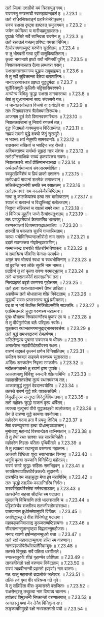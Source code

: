 

  
ततो जित्वा दशग्रीवो यमं त्रिदशपुङ्गवम्।  
रावणस्तु रणश्लाघी स्वसहायान्ददर्श ह ॥ 7.23.1 ॥   
ततो रुधिरसिक्ताङ्गं प्रहारैर्जर्जरीकृतम्।  
रावणं राक्षसा दृष्ट्वा ह्यष्टवत् समुपागमन् ॥ 7.23.2 ॥   
जयेन वर्धयित्वा च मारीचप्रमुखास्ततः।  
पुष्पकं भेजिरे सर्वे सान्त्विता रावणेन तु ॥ 7.23.3 ॥   
ततो रसातलं गच्छन् प्रविष्टः पयसां निधिम्।  
दैत्योरगगणाध्युष्टं वरुणेन सुरक्षितम् ॥ 7.23.4 ॥   
स तु भोगवतीं गत्वा पुरीं वासुकिपालिताम्।  
कृत्वा नागान्वशे हृष्टो ययौ मणिमयीं पुरीम् ॥ 7.23.5 ॥   
निवातकवचास्तत्र दैत्या लब्धवरा वसन्।  
राक्षसान्तान्समागम्य युद्धाय समुपाह्वयत् ॥ 7.23.6 ॥   
ते तु सर्वे सुविक्रान्ता दैतेया बलशालिनः।  
नानाप्रहरणास्तत्र प्रहृष्टा युद्धदुर्मदाः ॥ 7.23.7 ॥   
शूलैस्त्रिशूलैः कुलिशैः पट्टिशासिपरश्वधैः।  
अन्योन्यं बिभिदुः क्रुद्धा राक्षसा दानवास्तथा ॥ 7.23.8 ॥   
तेषां तु युध्यमानानां साग्रः संवत्सरो गतः।  
न चान्यतरयोस्तत्र विजयो वा क्षयोऽपि वा ॥ 7.23.9 ॥   
ततः पितामहस्तत्र त्रैलोक्यगतिरव्ययः।  
आजगाम द्रुतं देवो विमानवरमास्थितः ॥ 7.23.10 ॥   
निवातकवचानां तु निवार्य रणकर्म तत्।  
वृद्धः पितामहो वाक्यमुवाच विदितार्थवत् ॥ 7.23.11 ॥   
नह्ययं रावणो युद्धे शक्यो जेतुं सुरासुरैः।  
न भवन्तः क्षयं नेतुमपि सामरदानवैः ॥ 7.23.12 ॥   
राक्षसस्य सखित्वं च भवद्भिः सह रोचते।  
अविभक्ताश्च सर्वार्थाः सुहृदां नात्र संशयः ॥ 7.23.13 ॥   
ततोऽग्निसाक्षिकं सख्यं कृतवांस्तत्र रावणः।  
निवातकवचैः सार्धं प्रीतिमानभवत्तदा ॥ 7.23.14 ॥   
अर्थतस्तैर्यथान्यायं संवत्सरमथोषितः।  
स्वपुरान्निर्विशेषं च प्रियं प्राप्तो दशाननः ॥ 7.23.15 ॥   
ततोपधार्य मायानां शतमेकं समाप्तवान्।  
सलिलेन्द्रपुरान्वेषी भ्रमति स्म रसातलम् ॥ 7.23.16 ॥   
ततोऽश्मनगरं नाम कालकेयैरधिष्ठितम्।  
गत्वा तु कालकेयांश्च हत्वा तत्र बलोत्कटान् ॥ 7.23.17 ॥   
श्यालं च बलवन्तं च विद्युज्जिह्वं बलोत्कटम्।  
जिह्वया संलिहन्तं च राक्षसं समरे तथा ॥ 7.23.18 ॥   
तं विजित्य मुहूर्तेन जघ्ने दैत्यांश्चतुःशतम् ॥ 7.23.19 ॥   
ततः पाण्डुरमेघाभं कैलासमिव भास्वरम्।  
वरुणस्यालयं दिव्यमपश्यद्राक्षसाधिपः ॥ 7.23.20 ॥   
क्षरन्तीं च पयस्तत्र सुरभिं गामवस्थिताम्।  
यस्याः पयोभिनिष्यन्दात्क्षीरोदो नाम सागरः ॥ 7.23.21 ॥   
ददर्श रावणस्तत्र गोवृषेन्द्रवरारणिम्।  
यस्माच्चन्द्रः प्रभवति शीतरश्मिर्निशाकरः ॥ 7.23.22 ॥   
यं समाश्रित्य जीवन्ति फेनपाः परमर्षयः।  
अमृतं यत्र चोत्पन्नं स्वधा च स्वधभोजिनाम् ॥ 7.23.23 ॥   
यां ब्रुवन्ति नरा लोके सुरभिं नाम नामतः।  
प्रदक्षिणं तु तां कृत्वा रावणः परमाद्भुताम् ॥ 7.23.24 ॥   
ततो धाराशताकीर्णं शारदाभ्रनिभं तदा।  
नित्यप्रहृष्टं ददृशे वरुणस्य गृहोत्तमम् ॥ 7.23.25 ॥   
ततो हत्वा बलाध्यक्षान्समरे तैश्च ताडितः।  
अब्रवीच्च ततो योधान्राजा शीघ्रं निवेद्यताम् ॥ 7.23.26 ॥   
युद्धार्थी रावणः प्राप्तस्तस्य युद्धं प्रदीयताम्।  
वद वा न भयं तेऽस्ति निर्जितोऽस्मीति साञ्जलिः ॥ 7.23.27 ॥   
एतस्मिन्नन्तरे क्रुद्धा वरुणस्य महात्मनः।  
पुत्राः पौत्राश्च निष्क्रामन्गौश्च पुष्कर एव च ॥ 7.23.28 ॥   
ते तु वीर्यगुणोपेता बलैः परिवृताः स्वकैः।  
युङ्क्त्वा रथान्कामगमानुद्यद्भास्वरवर्चसः ॥ 7.23.29 ॥   
ततो युद्धं समभवद्दारुणं रोमहर्षणम्।  
सलिलेन्द्रस्य पुत्राणां रावणस्य च धीमतः ॥ 7.23.30 ॥   
अमात्यैश्च महावीर्यैर्दशग्रीवस्य रक्षसः।  
वारुणं तद्बलं कृत्स्नं क्षणेन विनिपातितम् ॥ 7.23.31 ॥   
समीक्ष्य स्वबलं सङ्ख्ये वरुणस्य सुतास्तदा।  
अर्दिताः शरजालेन निवृत्ता रणकर्मणः ॥ 7.23.32 ॥   
महीतलगतास्ते तु रावणं दृश्य पुष्पके।  
आकाशमाशु विविशुः स्यन्दनैः शीघ्रगामिभिः ॥ 7.23.33 ॥   
महादासीत्ततस्तेषां तुल्यं स्थानमवाप्य तत्।  
आकाशयुद्धं तुमुलं देवदानवयोरिव ॥ 7.23.34 ॥   
ततस्ते रावणं युद्धे शरैः पावकसन्निभैः।  
विमुखीकृत्य सन्तुष्टा विनेदुर्विविधान्रवान् ॥ 7.23.35 ॥   
ततो महोदरः क्रुद्धो राजानं दृश्य धर्षितम्।  
त्यक्त्वा मृत्युभयं वीरो युद्धकाङ्क्षी व्यलोकयत् ॥ 7.23.36 ॥   
तेन ते दारुणा युद्धे कामगाः पवनोपमाः।  
महोदरेण गदया हता वै प्रययुः क्षितिम् ॥ 7.23.37 ॥   
तेषां वरुणपुत्राणां हत्वा योधान्हयाञ्छतान्।  
मुमोचाशु महानादं विरथान्प्रेक्ष्य तान्स्थितान् ॥ 7.23.38 ॥   
ते तु तेषां रथाः साश्वाः सह सारथिभिर्हतैः।  
महोदरेण निहताः पतिताः पृथिवीतले ॥ 7.23.39 ॥   
ते तु त्यक्त्वा रथान्पुत्रा वरुणस्य महात्मनः।  
आकाशे विष्ठिताः शूराः स्वप्रभावान्न विव्यथुः ॥ 7.23.40 ॥   
धनूंषि कृत्वा सज्जानि विनिर्भिद्य महोदरम्।  
रावणं समरे क्रुद्धाः सहिताः समभिद्रवन् ॥ 7.23.41 ॥   
सायकैश्चापविभ्रष्टैर्वज्रकल्पैः सुदारुणैः।  
दारयन्ति स्म सङ्क्रुद्धा मेघा इव महागिरिम् ॥ 7.23.42 ॥   
ततः क्रुद्धो दशग्रीवः कालाग्निरिव निर्गतः।  
शरवर्षैर्महाघोरैस्तेषां मर्मस्वताडयत् ॥ 7.23.43 ॥   
ततस्तेनैव सहसा सीदन्ति स्म पदातयः।  
मुसलानि विचित्राणि ततो भल्लशतानि च ॥ 7.23.44 ॥   
पट्टिशांश्चैव शक्तीश्च शतघ्नीस्तोमरांस्तथा।  
पातयामास दुर्धर्षस्तेषामुपरि विष्ठितः ॥ 7.23.45 ॥   
अपविद्धास्तु ते वीरा विनिष्पेतुः पदातयः।  
महापङ्कमिवासाद्य कुञ्जराष्षष्टिहायनाः ॥ 7.23.46 ॥   
सीदमानान्सुतान्दृष्ट्वा विह्वलान्सुमहौजसः।  
ननाद रावणो हर्षान्महानम्बुधरो यथा ॥ 7.23.47 ॥   
ततो रक्षो महानादान्मुक्त्वा हन्ति स्म वारुणान्।  
नानाप्रहरणोपेतैर्धारापातैरिवाम्बुदः ॥ 7.23.48 ॥   
ततस्ते विमुखाः सर्वे पतिता धरणीतले।  
रणात्स्वपुरुषैः शीघ्रं गृहाण्येव प्रवेशिताः ॥ 7.23.49 ॥   
तानब्रवीत्ततो रक्षो वरुणाय निवेद्यताम् ॥ 7.23.50 ॥   
रावणं त्वब्रवीन्मन्त्री प्रहस्तो (प्रहसो) नाम वारुणः।  
गतः खलु महाराजो ब्रह्मलोकं जलेश्वरः ॥ 7.23.51 ॥   
तत्किं तव वृथा वीर परिश्रम्य गते नृपे।  
ये तु सन्निहिता वीराः कुमारास्ते पराजिताः ॥ 7.23.52 ॥   
राक्षसेन्द्रस्तु तच्छ्रुत्वा नाम विश्राव्य चात्मनः।  
हर्षान्नादं विमुञ्चन्वै निष्क्रान्तो वरुणालयात् ॥ 7.23.53 ॥   
आगतस्तु पथा येन तेनैव विनिवृत्य सः।  
लङ्कामभिमुखो रक्षो नभस्तलगतो ययौ ॥ 7.23.54 ॥   
